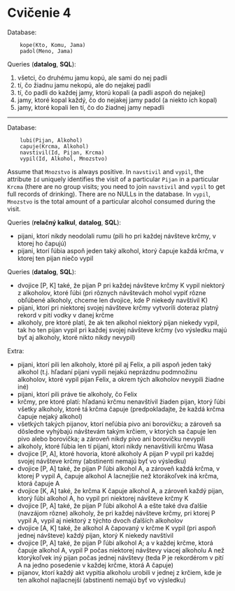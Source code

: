 # Cvičenie 4

Database:
```
	kope(Kto, Komu, Jama)
	padol(Meno, Jama)
```

Queries (**datalog**, **SQL**):
1. všetci, čo druhému jamu kopú, ale sami do nej padli
2. tí, čo žiadnu jamu nekopú, ale do nejakej padli
3. tí, čo padli do každej jamy, ktorú kopali (a padli aspoň do nejakej)
4. jamy, ktoré kopal každý, čo do nejakej jamy padol (a niekto ich kopal)
5. jamy, ktoré kopali len tí, čo do žiadnej jamy nepadli

---

Database:
```
	lubi(Pijan, Alkohol)
	capuje(Krcma, Alkohol)
	navstivil(Id, Pijan, Krcma)
	vypil(Id, Alkohol, Mnozstvo)
```
Assume that `Mnozstvo` is always positive. In `navstivil` and `vypil`, the attribute `Id` uniquely identifies the visit of a particular `Pijan` in a particular `Krcma` (there are no group visits; you need to join `navstivil` and `vypil` to get full records of drinking). There are no NULLs in the database. In `vypil`, `Mnozstvo` is the total amount of a particular alcohol consumed during the visit.

Queries (**relačný kalkul**, **datalog**, **SQL**):
* pijani, ktorí nikdy neodolali rumu (pili ho pri každej návšteve krčmy, v ktorej ho čapujú)
* pijani, ktorí ľúbia aspoň jeden taký alkohol, ktorý čapuje každá krčma, v ktorej ten pijan niečo vypil

Queries (**datalog**, **SQL**):
* dvojice [P, K] také, že pijan P pri každej návšteve krčmy K vypil niektorý z alkoholov, ktoré ľúbi (pri rôznych návštevách mohol vypiť rôzne obľúbené alkoholy, chceme len dvojice, kde P niekedy navštívil K) 
* pijani, ktorí pri niektorej svojej návšteve krčmy vytvorili doteraz platný rekord v pití vodky v danej krčme
* alkoholy, pre ktoré platí, že ak ten alkohol niektorý pijan niekedy vypil, tak ho ten pijan vypil pri každej svojej návšteve krčmy (vo výsledku majú byť aj alkoholy, ktoré nikto nikdy nevypil)

Extra:
* pijani, ktorí pili len alkoholy, ktoré pil aj Felix, a pili aspoň jeden taký alkohol (t.j. hľadaní pijani vypili nejakú neprázdnu podmnožinu alkoholov, ktoré vypil pijan Felix, a okrem tých alkoholov nevypili žiadne iné)
* pijani, ktorí pili práve tie alkoholy, čo Felix
* krčmy, pre ktoré platí: hľadanú krčmu nenavštívil žiaden pijan, ktorý ľúbi všetky alkoholy, ktoré tá krčma čapuje (predpokladajte, že každá krčma čapuje nejaký alkohol) 
* všetkých takých pijanov, ktorí neľúbia pivo ani borovičku; a zároveň sa dôsledne vyhýbajú návštevám takým krčiem, v ktorých sa čapuje len pivo alebo borovička; a zároveň nikdy pivo ani borovičku nevypili
* alkoholy, ktoré ľúbia len tí pijani, ktorí nikdy nenavštívili krčmu Wasa
* dvojice [P, A], ktoré hovoria, ktoré alkoholy A pijan P vypil pri každej svojej návšteve krčmy (abstinenti nemajú byť vo výsledku)
* dvojice [P, A] také, že pijan P ľúbi alkohol A, a zároveň každá krčma, v ktorej P vypil A, čapuje alkohol A lacnejšie než ktorákoľvek iná krčma, ktorá čapuje A
* dvojice [K, A] také, že krčma K čapuje alkohol A, a zároveň každý pijan, ktorý ľúbi alkohol A, ho vypil pri niektorej návšteve krčmy K
* dvojice [P, A] také, že pijan P ľúbi alkohol A a ešte také dva ďalšie (navzájom rôzne) alkoholy, že pri každej návšteve krčmy, pri ktorej P vypil A, vypil aj niektorý z týchto dvoch ďalších alkoholov
* dvojice [A, K] také, že alkohol A čapovaný v krčme K vypil (pri aspoň jednej návšteve) každý pijan, ktorý K niekedy navštívil
* dvojice [P, A] také, že pijan P ľúbi alkohol A; a v každej krčme, ktorá čapuje alkohol A, vypil P počas niektorej návštevy viacej alkoholu A než ktorýkoľvek iný pijan počas jednej návštevy (teda P je rekordérom v pití A na jedno posedenie v každej krčme, ktorá A čapuje)
* pijanov, ktorí každý akt vypitia alkoholu urobili v jednej z krčiem, kde je ten alkohol najlacnejší (abstinenti nemajú byť vo výsledku)

